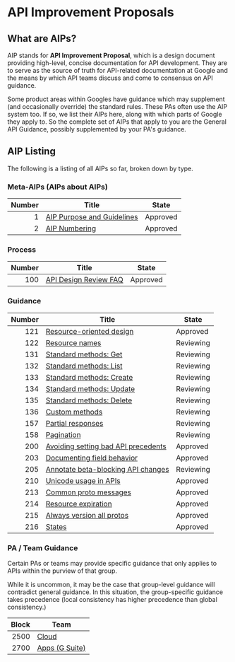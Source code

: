 # API Improvement Proposals

## What are AIPs?

AIP stands for **API Improvement Proposal**, which is a design document
providing high-level, concise documentation for API development. They are to
serve as the source of truth for API-related documentation at Google and the
means by which API teams discuss and come to consensus on API guidance.

Some product areas within Googles have guidance which may supplement (and
occasionally override) the standard rules. These PAs often use the AIP system
too. If so, we list their AIPs here, along with which parts of Google they
apply to. So the complete set of AIPs that apply to you are the General API
Guidance, possibly supplemented by your PA's guidance.

## AIP Listing

The following is a listing of all AIPs so far, broken down by type.

### Meta-AIPs (AIPs about AIPs)

| Number | Title                                       | State    |
| -----: | ------------------------------------------- | -------- |
|      1 | [AIP Purpose and Guidelines](./aip/0001.md) | Approved |
|      2 | [AIP Numbering](./aip/0002.md)              | Approved |

### Process

| Number | Title                                  | State    |
| -----: | -------------------------------------- | -------- |
|    100 | [API Design Review FAQ](./aip/0100.md) | Approved |

### Guidance

| Number | Title                                                | State     |
| -----: | ---------------------------------------------------- | --------- |
|    121 | [Resource-oriented design](./aip/0121.md)            | Approved  |
|    122 | [Resource names](./aip/0122.md)                      | Reviewing |
|    131 | [Standard methods: Get](./aip/0131.md)               | Reviewing |
|    132 | [Standard methods: List](./aip/0132.md)              | Reviewing |
|    133 | [Standard methods: Create](./aip/0133.md)            | Reviewing |
|    134 | [Standard methods: Update](./aip/0134.md)            | Reviewing |
|    135 | [Standard methods: Delete](./aip/0135.md)            | Reviewing |
|    136 | [Custom methods](./aip/0136.md)                      | Reviewing |
|    157 | [Partial responses](./aip/0157.md)                   | Reviewing |
|    158 | [Pagination](./aip/0158.md)                          | Reviewing |
|    200 | [Avoiding setting bad API precedents](./aip/0200.md) | Approved  |
|    203 | [Documenting field behavior](./aip/0203.md)          | Approved  |
|    205 | [Annotate beta-blocking API changes](./aip/0205.md)  | Reviewing |
|    210 | [Unicode usage in APIs](./aip/0210.md)               | Approved  |
|    213 | [Common proto messages](./aip/0213.md)               | Approved  |
|    214 | [Resource expiration](./aip/0214.md)                 | Approved  |
|    215 | [Always version all protos](./aip/0215.md)           | Approved  |
|    216 | [States](./aip/0216.md)                              | Approved  |

### PA / Team Guidance

Certain PAs or teams may provide specific guidance that only applies to APIs
within the purview of that group.

While it is uncommon, it may be the case that group-level guidance will
contradict general guidance. In this situation, the group-specific guidance
takes precedence (local consistency has higher precedence than global
consistency.)

| Block | Team                                  |
| ----: | ------------------------------------- |
|  2500 | [Cloud](./aip/cloud/index.md)         |
|  2700 | [Apps (G Suite)](./aip/apps/index.md) |
